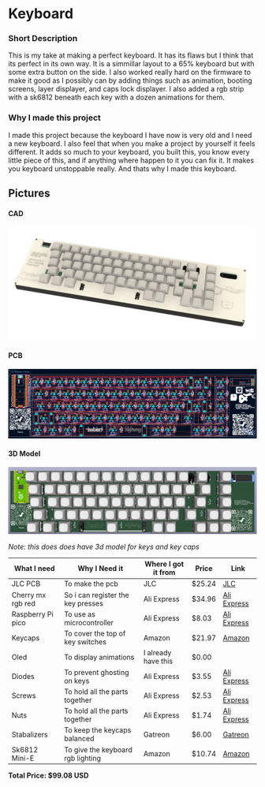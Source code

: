 # Keyboard

### Short Description

This is my take at making a perfect keyboard. It has its flaws but I think that its perfect in its own way. It is a simmillar layout to a 65% keyboard but with some extra button on the side. I also worked really hard on the firmware to make it good as I possibly can by adding things such as animation, booting screens, layer displayer, and caps lock displayer. I also added a rgb strip with a sk6812 beneath each key with a dozen animations for them.

### Why I made this project

I made this project because the keyboard I have now is very old and I need a new keyboard. I also feel that when you make a project by yourself it feels different. It adds so much to your keyboard, you built this, you know every little piece of this, and if anything where happen to it you can fix it. It makes you keyboard unstoppable really. And thats why I made this keyboard.

## Pictures

#### CAD

![cad](/journal/Images/finaldesignof3dmodel.png)

#### PCB

![pcb](/journal/Images/newimageofpcb.png)

#### 3D Model

![3dmodel](/journal/Images/newimageof3dmodel.png)

*Note: this does does have 3d model for keys and key caps*

| What I need       | Why I Need it                     | Where I got it from | Price  | Link            |
| ----------------- | --------------------------------- | ------------------- | ------ | --------------- |
| JLC PCB           | To make the pcb                   | JLC                 | $25.24 | [JLC](https://jlcpcb.com)         |
| Cherry mx rgb red | So i can register the key presses | Ali Express         | $34.96 | [Ali Express](https://www.aliexpress.com/item/1005002742339913.html?spm=a2g0o.productlist.main.1.37872154yz0I1g&algo_pvid=79f1d22b-ee5b-4cf6-8cc3-8af6e0e2a3fc&algo_exp_id=79f1d22b-ee5b-4cf6-8cc3-8af6e0e2a3fc-0&pdp_ext_f=%7B%22order%22%3A%2261%22%2C%22eval%22%3A%221%22%7D&pdp_npi=4%40dis%21CAD%2110.84%211.74%21%21%217.80%211.25%21%402101ec1a17518115664425661e4900%2112000021935784951%21sea%21CA%216398118000%21ABX&curPageLogUid=yd15r7WS9W0h&utparam-url=scene%3Asearch%7Cquery_from%3A) |
| Raspberry Pi pico | To use as microcontroller         | Ali Express         | $8.03  | [Ali Express](https://www.aliexpress.com/item/1005008058623788.html?spm=a2g0o.cart.0.0.472738daS9pajU&mp=1&pdp_npi=5%40dis%21CAD%21CAD%2020.03%21CAD%2010.93%21%21CAD%2010.93%21%21%21%402103273e17516678061026545e2863%2112000044075679006%21ct%21CA%216398118000%21%211%210&pdp_ext_f=%7B%22cart2PdpParams%22%3A%7B%22pdpBusinessMode%22%3A%22retail%22%7D%7D) |
| Keycaps           | To cover the top of key switches  | Amazon             | $21.97  | [Amazon](https://www.amazon.ca/Ranked-Pudding-Keycaps-Translucent-Mechanical/dp/B09Y3KT1N4/ref=sr_1_9?dib=eyJ2IjoiMSJ9.ceEkOTCSsbRbjmrlOKPIOAc849GhV-mR_l8PIVVXmgfNkpr_I9r-P7dQ3VWJliPiXugIVtKNvga-G26Pw2sPvck7AVrSfqCJ95uLzLqD_mbwxL2O2M_JdRhfWBFmpEJ4HNwWwGUeloZqSOdf_WloTWKp2wBTxVblXr9vQqz7DbtNI7KzBGHQlA0uBOr0OeMN9yJ_qDrDP3uW0PCHuBiVQHXVDvigr9hlkt9-GOSsZL0RH5lLW5WgulPuz2i1L53eGFjWa8VVDLQ3jTlBf8FJUD6wrQxQIu9DpL2GKEBr7Ks.H-iJ3rkdyRoRmbFwyp8MIMfwlzF8-3xFVlDzruBjuRo&dib_tag=se&gad_source=1&hvadid=604649732611&hvdev=c&hvexpln=0&hvlocphy=9000765&hvnetw=g&hvocijid=13014851871033147201--&hvqmt=e&hvrand=13014851871033147201&hvtargid=kwd-305667860333&hydadcr=25173_13540604&keywords=rgb%2Bkeycaps&mcid=7e98cdc91c893da28f9a33d2a33a6bdd&qid=1753391744&sr=8-9&th=1)        |
| Oled              | To display animations              | I already have this | $0.00  |                 |
| Diodes            | To prevent ghosting on keys       | Ali Express         | $3.55  | [Ali Express](https://www.aliexpress.com/item/1005006374599568.html?src=google&pdp_npi=4%40dis!CAD!6.40!4.09!!!!!%40!12000036944920066!ppc!!!&src=google&albch=shopping&acnt=631-313-3945&isdl=y&slnk=&plac=&mtctp=&albbt=Google_7_shopping&aff_platform=google&aff_short_key=UneMJZVf&gclsrc=aw.ds&&albagn=888888&&ds_e_adid=&ds_e_matchtype=&ds_e_device=c&ds_e_network=x&ds_e_product_group_id=&ds_e_product_id=en1005006374599568&ds_e_product_merchant_id=5079336025&ds_e_product_country=CA&ds_e_product_language=en&ds_e_product_channel=online&ds_e_product_store_id=&ds_url_v=2&albcp=19366866438&albag=&isSmbAutoCall=false&needSmbHouyi=false&gad_source=1&gad_campaignid=17337458112&gbraid=0AAAAACbpRInyWud9p1zYWTX5F6oVP4nPy&gclid=Cj0KCQjw953DBhCyARIsANhIZoZIKfBIhzx8ZytmiMq_4R3oGiIcMQJ_YLPbSsbUBDF6LkS7WR43QlQaAq5fEALw_wcB) |
| Screws            | To hold all the parts together    | Ali Express         | $2.53  | [Ali Express](https://www.aliexpress.com/item/4000970993800.html?spm=a2g0o.cart.0.0.3a7b38da5nr8Cc&mp=1&pdp_npi=5%40dis%21CAD%21CAD%203.57%21CAD%203.44%21%21CAD%203.44%21%21%21%402101ea7117516740820392827e0e07%2110000013100836015%21ct%21CA%216398118000%21%211%210&pdp_ext_f=%7B%22cart2PdpParams%22%3A%7B%22pdpBusinessMode%22%3A%22retail%22%7D%7D) |
| Nuts              | To hold all the parts together    | Ali Express         | $1.74  | [Ali Express](https://www.aliexpress.com/item/1005007593861199.html?spm=a2g0o.cart.0.0.3a7b38da5nr8Cc&mp=1&pdp_npi=5%40dis%21CAD%21CAD%202.46%21CAD%202.37%21%21CAD%202.37%21%21%21%402101ea7117516740820392827e0e07%2112000041426239343%21ct%21CA%216398118000%21%211%210) |
| Stabalizers       | To keep the keycaps balanced | Gatreon          | $6.00 | [Gatreon](https://www.gateron.com/products/gateron-pcb-mounted-stabilizer?VariantsId=10538&gad_source=1&gad_campaignid=21452190681&gbraid=0AAAAA97B41rbRAxSKV_i4uNSyNtd7k3R8&gclid=Cj0KCQjwj8jDBhD1ARIsACRV2Ttdk9TvNGGR3zEnr0S0bbFuVn8v5mkRxIUAZI-9JALnBkoWRhVYnEQaAiT8EALw_wcB)
| Sk6812 Mini-E | To give the keyboard rgb lighting | Amazon | $10.74 | [Amazon](https://www.amazon.ca/cogae-Similar-WS2812B-Individually-Addressable/dp/B0CYBP7RBR/ref=sr_1_1?crid=2Q45NFFYW0PJR&dib=eyJ2IjoiMSJ9.SjQCYcdEaSYr_LnCdKuCPfjvMmZB4MO5g-C9wWyP2cPMJ78oXZyql0uWVuvABgb4Yk9YwNlPVb5V0d2zuXpF_i392JqMUF2FT7nlKkgSJo4L9iit_V60kv-4abYDXOyZL4drD2gbCaCy2nzSp7BGRrowy2IngZhGtAZ3NC9usOF_mx-IsqOuJjMF4cMom6ss0ZDszaxAQyw54IQYPCw8Rs4Imtl1sO6Kgcm5_upQamM9nC4OMX-LGoS5HX63d3rUinCdMvhk1biNRa2Ow0xTqrj1gsTB04W6VZYAVfAfKME.BuPZ1zYMuHtBRgJeAyDBg-iqa-nQ8f0sdimMRaGRUMM&dib_tag=se&keywords=sk6812+mini-e+200pcs&qid=1753368541&sprefix=sk6812+mini-e+200pcs%2Caps%2C98&sr=8-1)
**Total Price: $99.08 USD**
